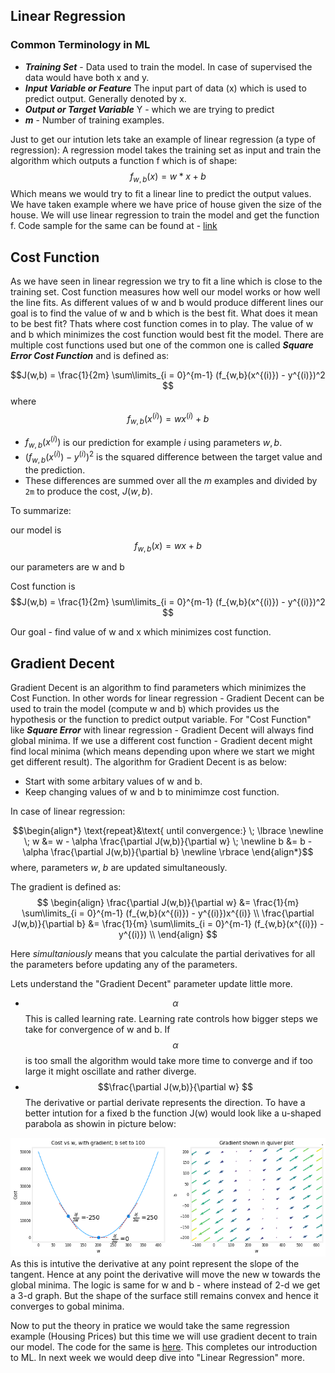 ## Linear Regression

### Common Terminology in ML
* ***Training Set***  - Data used to train the model. In case of supervised the data would have both x and y.
* ***Input Variable or Feature*** The input part of data (x) which is used to predict output. Generally denoted by x.
* ***Output or Target Variable*** Y - which we are trying to predict
* ***m***  - Number of training examples.

Just to get our intution lets take an example of linear regression (a type of regression):
A regression model takes the training set as input and train the algorithm which outputs a function f which is of shape:
$$f_{w,b}(x) = w*x + b $$
Which means we would try to fit a linear line to predict the output values. We have taken example where we have price of house given the size of the house. We will use linear regression to train the model and get the function f.
Code sample for the same can be found at - [link](https://github.com/satishThakur/data-science/blob/main/machine-learning/ml-intro/linear-regression.ipynb)


## Cost Function

As we have seen in linear regression we try to fit a line which is close to the training set. Cost function measures how well our model works or how well the line fits. As different values of w and b would produce different lines our goal is to find the value of w and b which is the best fit.
What does it mean to be best fit? Thats where cost function comes in to play. The value of w and b which minimizes the cost function would best fit the model.
There are multiple cost functions used but one of the common one is called ***Square Error Cost Function*** and is defined as:

$$J(w,b) = \frac{1}{2m} \sum\limits_{i = 0}^{m-1} (f_{w,b}(x^{(i)}) - y^{(i)})^2 $$ 
where 
  $$f_{w,b}(x^{(i)}) = wx^{(i)} + b $$
  
- $f_{w,b}(x^{(i)})$ is our prediction for example $i$ using parameters $w,b$.  
- $(f_{w,b}(x^{(i)}) -y^{(i)})^2$ is the squared difference between the target value and the prediction.   
- These differences are summed over all the $m$ examples and divided by `2m` to produce the cost, $J(w,b)$.  

To summarize:

our model is $$f_{w,b}(x) = wx + b $$

our parameters are w and b

Cost function is $$J(w,b) = \frac{1}{2m} \sum\limits_{i = 0}^{m-1} (f_{w,b}(x^{(i)}) - y^{(i)})^2 $$ 

Our goal - find value of w and x which minimizes cost function.

## Gradient Decent
Gradient Decent is an algorithm to find parameters which minimizes the Cost Function. In other words for linear regression - Gradient Decent can be used to train the model (compute w and b) which provides us the hypothesis or the function to predict output variable.
For "Cost Function" like ***Square Error*** with linear regression - Gradient Decent will always find global minima. If we use a different cost function - Gradient decent might find local minima (which means depending upon where we start we might get different result). 
The algorithm for Gradient Decent is as below:
* Start with some arbitary values of w and b.
* Keep changing values of w and b to minimimze cost function.

In case of linear regression:

$$\begin{align*} \text{repeat}&\text{ until convergence:} \; \lbrace \newline
\;  w &= w -  \alpha \frac{\partial J(w,b)}{\partial w}   \; \newline 
 b &= b -  \alpha \frac{\partial J(w,b)}{\partial b}  \newline \rbrace
\end{align*}$$
where, parameters $w$, $b$ are updated simultaneously.  

The gradient is defined as:
$$
\begin{align}
\frac{\partial J(w,b)}{\partial w}  &= \frac{1}{m} \sum\limits_{i = 0}^{m-1} (f_{w,b}(x^{(i)}) - y^{(i)})x^{(i)} \\
  \frac{\partial J(w,b)}{\partial b}  &= \frac{1}{m} \sum\limits_{i = 0}^{m-1} (f_{w,b}(x^{(i)}) - y^{(i)}) \\
\end{align}
$$

Here *simultaniously* means that you calculate the partial derivatives for all the parameters before updating any of the parameters.


Lets understand the "Gradient Decent" parameter update little more.
* $$\alpha $$ This is called learning rate. Learning rate controls how bigger steps we take for convergence of w and b. If $$\alpha $$ is too small the algorithm would take more time to converge and if too large it might oscillate and rather diverge. 
*  $$\frac{\partial J(w,b)}{\partial w} $$ The derivative or partial derivate represents the direction. To have a better intution for a fixed b the function J(w) would look like a u-shaped parabola as showin in picture below:

![Cost Function](images/cost_func_linear.png)
As this is intutive the derivative at any point represent the slope of the tangent. Hence at any point the derivative will move the new w towards the global minima. The logic is same for w and b - where instead of 2-d we get a 3-d graph. But the shape of the surface still remains convex and hence it converges to gobal minima. 

Now to put the theory in pratice we would take the same regression example (Housing Prices) but this time we will use gradient decent to train our model. The code for the same is [here](https://github.com/satishThakur/data-science/blob/main/machine-learning/ml-intro/gradient-decent.ipynb). This completes our introduction to ML. In next week we would deep dive into "Linear Regression" more.